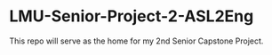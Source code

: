 # LMU-Senior-Project-2-ASL2Eng
This repo will serve as the home for my 2nd Senior Capstone Project.
